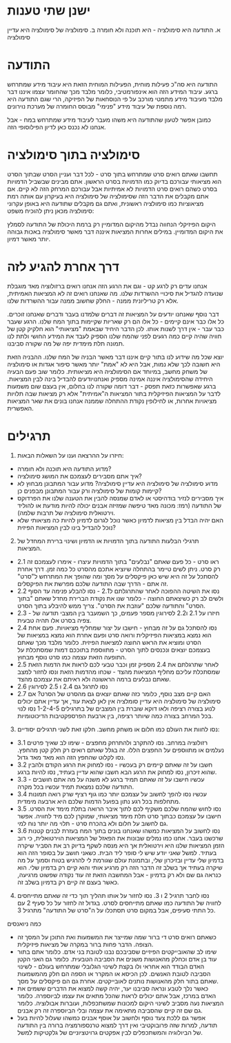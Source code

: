 ישנן שתי טענות
=====

א. התודעה היא סימולציה - היא תוכנה ולא חומרה 
ב. סימולציה של סימולציה היא עדיין סימולציה 

התודעה
=====

התודעה היא סה"כ פעילות מוחית, הפעילות המוחית הזאת היא עיבוד מידע שמתרחש ברגע. עיבוד המידע הזה הוא אינפורמטיבי, כלומר מלבד מכך שהחומר עצמו איננו דבר מלבד מעיבוד מידע מתמטי מורכב על פי הנוסחאות של הפיזיקה, הרי שגם התודעה היא רמה נוספת של עיבוד מידע "פנימי" מבוסס החומרה של מערכת נוירונים.

כמובן אפשר לטעון שהתודעה היא משהו מעבר לעיבוד מידע שמתרחש במח - אבל אנחנו לא נכנס כאן לדיון הפילוסופי הזה. 

סימולציה בתוך סימולציה
=====

תחשבו שאתם רואים סרט שמתרחש בתוך סרט - לכל דבר ועניין הסרט שבתוך הסרט הוא מציאותי עבורכם בדיוק כמו הדמויות בסרט הראשון. אתם מבינים שבשביל הדמויות בסרט כשהם רואים סרט הדמויות לא אמיתיות אבל עבורכם המרחק הזה לא קיים. אם אתם מקבלים את הדבר הזה שסימולציה של סימולציה היא בעיקרון עם אותה רמת מציאוציות כמו סימולציה ראשונית, ואתם גם מקבלים שתודעה היא באופן עקרוני סימולציה מכאן ניתן להוכיח משפט:

היקום הפיזיקלי הנחווה נבדל מהיקום המדומיין רק ברמת היכולת של התודעה לסמלץ את היקום המדומיין. במילים אחרות המציאות איננה דבר מאשר סימולציה באכות גבוהה יותר מאשר דמיון. 

דרך אחרת להגיע לזה
=====

אנחנו עדים רק לרגע קט - וגם את הרגע הזה אנחנו רואים ברזולוציה מאד מוגבלת שנועדה להגדיל את סיכויי ההשרדות שלנו. מה שאנחנו רואים זה לא המציאות האמיתית, אלא רק טריליונית ממנה - החלק שחשוב ממנה עבור ההשרדות שלנו. 

דבר נוסף שאנחנו יודעים על המציאות זה דברים שלמדנו בעבר ודברים שאנחנו זוכרים. כל אלו כבר אינם קיימים - כל אלו הם רק שאריות שקיימות בתוך המח שלנו. הרגע שעבר כבר עבר - אין דרך לשנות אותו. לכן הדבר היחיד שבאמת "מציאותי" הוא חלקיק קטן של חוויה שהיה קיים כמה רגעים לפני שהמח שלנו הספיק לעבד את המידע החושי ולתת לנו תמונה תלת מימדית יפה של מה שקורה סביבנו. 

יוצא שכל מה שידוע לנו בתור קיים איננו דבר מאשר הבניה של המח שלנו. ההבניה הזאת היא חשובה לכך שלא נמות, אבל היא לא "אמת" יותר מאשר סיפור אגדות או סימולציה של משחק מחשב, במיוחד אם הסימולציה היא מציאותית. כלומר שוב פעם הבעיה היחידה שהסימולציה איננה אמינה מספיק ואנחנויודעים להבדיל בינה לבין המציאות. ברגע שאפשרות כזאת תפסק - דבר דומה שקורה לנו בחלום, אין בעצם שום משמעות לדבר על המציאות הפיזיקלית בתור המציאות ה"אמיתית" אלא רק מציאות שבה תלויות מציאויות אחרות, או לחילופין נקודת ההתחלה שממנה אנחנו בונים את שאר המציאות האפשרית. 

תרגילים
=====

1. חיזרו על ההרצאה וענו על השאלות הבאות: 
 - מדוע התודעה היא תוכנה ולא חומרה? 
 - איך אתם מסבירים לעצמכם את המושג סימולציה? 
 -  מדוע סימולציה של סימולציה היא עדיין סימולציה? מדוע עבור המתבונן מבחוץ לא קיימות קומות של סימולציה ורק עבור המתבונן מבפנים כן? 
 - איך מסבירים לנזיר בודהיסטי או לאדם שמנסה להבין את הטענה שלנו את הפרדוקס של התודעה  (רמז: מכונה מאד טיפשה שמזיזה אבנים יכולה להיות מודעת או להוליד וירטואלית סימולציה של תרבות שלמה).
 - האם יהיה הבדל בין מציאות לדמיון כאשר נוכל לגרום לדמיון להיות כה מציאותי שלא נוכל להבדיל בינו לבין המציאות הפיזית? 
 
2. תרגילי הבלעות התודעה בתוך הדמויות או הדמיון ושינוי ברירת המחדל של המציאות. 

- 2.1 ראו סרט - כל פעם שאתם "נבלעים" בתוך הדמויות עיצרו - אימרו לעצמכם זה רק סרט. ניתן לשים טיימר בהתחלה שיוציא אתכם מהסרט כל כמה זמן. דרך אחרת להסתכל על זה היא שיש כאן פיקסלים על מסך ומה שהופך את המתרחש ל"סרט" זה אתם - הדרך שבה התודעה שלכם מפרשת את הפיקסלים. 
- 2.2 נסו את השיטה ההפוכה לאחר שהתרגלתם ל2.1 - נסו להבלע פנימה עד הסוף ולשים לב רק כשיצאתם החוצה - כלומר שנו את נקודת הברירת מחדל שאתם "בתוך הסרט" והתודעה שלכם "עוזבת את הסרט". צריך ממש להיבלע בתוך הסרט.  
- 2.3 - חיזרו על 2.1 ו2.2 לסירוגין מספר פעמים, כך השמעבר בין המצבי תודעה של צפיה בסרט אלו תהיה טבעית.
- 2.4 נסו להסתכל גם על זה מבחוץ - חישבו על יצור שמחליף מציאויות. פעם אחת הוא נמצא במציאות הפיזיקלית ורואה סרט ופעם אחרת הוא נמצא במציאות של הסרט ומוציא את הראש החוצה למציאות הפיזית. כלומר מלבד מכך שאתם בעצמכם יוצאים ונכנסים לתוך הסרט - מתווספת בתוככם דמות שמסתכלת על התופעה הזאת עצמה כמו סרט נוסף מבחוץ.
- 2.5 לאחר שתרגלתם את 2.4 מספיק זמן וכבר טבעי לכם לראות את הדמות הזאת שמסתכלת עליכם מחליף המציאות מהצד - שכחו מהדמות הזאת ונסו לחזור למצב שאתם נבלעים ברמה הראשונה ולא ראיתם את עצמכם מהצד. 
- 2.6 נסו לתרגל גם 2.4 ו 2.5 לסירוגין
- 2.7 האם קיים מצב נוסף, כלומר כזה שאתם יוצאים גם מהסרט של הסרט? אם סימולציה של סימולציה היא עדיין סומלציה אין לאן לצאת עוד, אך עדיין אתם יכולים לנוע בצורה רציפה ולאו דוקא שוברת בין המצבים של בתרגילים 1-2-4-5 נסו לנוי בכל המרחב בצורה כמה שיותר רציפה, בין ארבעת הפרספקטיבות הדיכוטומיות. 

3. נסו לחוות את העולם כמו חלום או משחק מחשב. חלקו זאת לשני תרגילים יסודיים: 
- 3.1 רזולוציה במרחב. נסו להתקרב ולהתרחק מחפצים - שימו לב שאיך פרטים נעלמים או מתווספים על החפצים הללו. זה בגלל שאתם רואים רק חלק קטן מהחפץ. נסו לקלוט שהחפץ הזה הוא מאד מאד גדול. 
- 3.2 חשבו על זה שאתם קיימים רק בעכשיו - נסו למחוק את הרגע הקודם ולהבין שהוא זיכרון, נסו למחוק את הרגע הבא חשבו שהוא עדיין בעתיד, נסו להיות ברגע. 
- 3.3 עכשיו חישבו על זה שאתם תמיד ברגע לא משנה על מה אתם חושבים - התודעה שלכם נמצאת תמיד עכשיו בכל מקרה. 
- 3.4 עכשיו נסו להפך לחשוב על עצמכם יותר כמו גוף רציף שרק רואה תמונות מתחלפות בכל רגע נתון בפועל הדמות שלכם היא ארבעה מימדית. 
- 3.5 נסו לחוש שהמח שלכם משקיף לכם לתוך איבר הרואה בתלת מימד את הסרט. חישבו על עצמכם כבתוך סרט תלת מימד מציאותי, שמוקרן לכם מיד לחוויה. אפשר גם לחשוב על חלום ולא בהכרח סרט - תלוי מה יותר נוח למי. 
- 3.6 נסו לחשוב על המציאות כמשהו שאנחנו בונים בתוך המח בעזרת לבנים קטנות שרכשנו בעבר. אחנו כמו נמלים שבונות את הפאזל של המציאות הוירטואלית, כי רוב הזמן המציאות שלנו היא וירטואלית אך היא מנסה לשקף בדיוק רב את הסביר שיקרה בעתיד. למשל שאני יודע שיש לי סופר ליד הבית. כשאני חושב על בסופר הזה הוא בדמיון שלי עדיין ובזיכרון שלי, ובתמונת עולם שגורמת לי להרגיש בטוח וסמוך על מה שיקרה בעתיד אך בשלב זה הדבר הזה רק מרגיע אותי והוא קיים רק בדמיון שלי. הוא כנראה גם שם ולא רק בדמיון - אבל המחשבה הזאת זה עוד נקודה שפשוט מרגיעה, כאשר בעצם זה קיים רק בדמיון בשלב זה. 

4. נסו לחבר תרגיל 2 ו 3. נסו לחזור על אותו תהליך תוך כדי זה שאתם מתייחסים לחוויה של התודעה כמו שאתם מתייחסים לסרט. בגדול זה לחזור על כל סעיף 2 עם כל התתי סעיפים, אבל במקום סרט תסתכלו על ה"סרט של התודעה" מתרגיל 3. 

כמה ניואנסים 

- כשאתם רואים סרט די ברור שמה שמייצר את המשמעות ואת התוכן על המסך זה הצופה. הדבר פחות ברור במקרה של מציאות פיזיקלית. 
- שימו לב שהאובייקטים הפיזיים שסביבכם נבנו לטובת בני אדם. כלומר אתם בתור עוד בן אדם וכחלק מהאנושות משנים את הסביבה הטבעית. כלומר גם האני הקטן האדם הבודד הוא אחראי ולו בקצת לשינוי הגלובלי שמתרחש בעולם - לשינוי הסביבה לטובת האנשים. לכן הכיסא או המקרר או הספה הם חלק מהמשמעות שאתם בתור חלק מהאנושות נותנים לאובייקטים. אחרת גם הם פיקסלים על מסך. 
- כאשר נלך לטבע ונראה סביבנו יער, יהיה קשה למצוא את הדברים ששמים את האדם במרכז, אבל אתם יכולים לראות שהכל מתאים את עצמו לביוספרה. כלומר המציאות נעה מסביב לשינוי היקום למכונות שמשתכפלות, ועוברות אבולוציה. כלומר גם שם זה קיים שהסביבה מתאימה את עצמה ובלי הביוספרה זה רק אבנים. 
- אפשר גם ללכת צעד נוסף ולחשוב על אוסף אבנים כמשהו שעלול להיות בעל תודעה, למרות שזה פרובוקטיבי ואין דרך למצוא טרנספורמציה ברורה בין התודעה של הביולוגיה והמשתכפלים לבין אפקטים גרויטציוניים של גלקטיקות למשל. 
